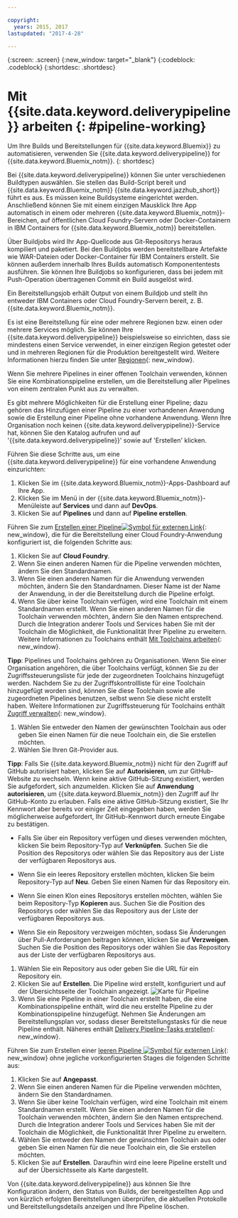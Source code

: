 ```yaml
---

copyright:
  years: 2015, 2017
lastupdated: "2017-4-28"

---
```



{:screen: .screen}
{:new_window: target="_blank"}
{:codeblock: .codeblock}
{:shortdesc: .shortdesc}

# Mit {{site.data.keyword.deliverypipeline}} arbeiten {: #pipeline-working}

Um Ihre Builds und Bereitstellungen für {{site.data.keyword.Bluemix}} zu automatisieren, verwenden Sie {{site.data.keyword.deliverypipeline}} for {{site.data.keyword.Bluemix_notm}}.
{: shortdesc}

Bei {{site.data.keyword.deliverypipeline}} können Sie unter verschiedenen Buildtypen auswählen. Sie stellen das Build-Script bereit und {{site.data.keyword.Bluemix_notm}} {{site.data.keyword.jazzhub_short}} führt es aus. Es müssen keine Buildsysteme eingerichtet werden. Anschließend können Sie mit einem einzigen Mausklick Ihre App automatisch in einem oder mehreren {{site.data.keyword.Bluemix_notm}}-Bereichen, auf öffentlichen Cloud Foundry-Servern oder Docker-Containern in IBM Containers for {{site.data.keyword.Bluemix_notm}} bereitstellen.

Über Buildjobs wird Ihr App-Quellcode aus Git-Repositorys heraus kompiliert und paketiert. Bei den Buildjobs werden bereitstellbare Artefakte wie WAR-Dateien oder Docker-Container für IBM Containers erstellt. Sie können außerdem innerhalb Ihres Builds automatisch Komponententests ausführen. Sie können Ihre Buildjobs so konfigurieren, dass bei jedem mit Push-Operation übertragenen Commit ein Build ausgelöst wird.

Ein Bereitstellungsjob erhält Output von einem Buildjob und stellt ihn entweder IBM Containers oder Cloud Foundry-Servern bereit, z. B. {{site.data.keyword.Bluemix_notm}}.

Es ist eine Bereitstellung für eine oder mehrere Regionen bzw. einen oder mehrere Services möglich. Sie können Ihre {{site.data.keyword.deliverypipeline}} beispielsweise so einrichten, dass sie mindestens einen Service verwendet, in einer einzigen Region getestet oder und in mehreren Regionen für die Produktion bereitgestellt wird. Weitere Informationen hierzu finden Sie unter [Regionen](/docs/overview/whatisbluemix.html#ov_intro_reg){: new_window}.

Wenn Sie mehrere Pipelines in einer offenen Toolchain verwenden, können Sie eine Kombinationspipeline erstellen, um die Bereitstellung aller Pipelines von einem zentralen Punkt aus zu verwalten.

Es gibt mehrere Möglichkeiten für die Erstellung einer Pipeline; dazu gehören das Hinzufügen einer Pipeline zu einer vorhandenen Anwendung sowie die Erstellung einer Pipeline ohne vorhandene Anwendung. Wenn Ihre Organisation noch keinen {{site.data.keyword.deliverypipeline}}-Service hat, können Sie den Katalog aufrufen und auf '{{site.data.keyword.deliverypipeline}}' sowie auf 'Erstellen' klicken.

Führen Sie diese Schritte aus, um eine {{site.data.keyword.deliverypipeline}} für eine vorhandene Anwendung einzurichten:

1. Klicken Sie im {{site.data.keyword.Bluemix_notm}}-Apps-Dashboard auf Ihre App.
1. Klicken Sie im Menü in der {{site.data.keyword.Bluemix_notm}}-Menüleiste auf **Services** und dann
auf **DevOps**. 
1. Klicken Sie auf **Pipelines** und dann auf **Pipeline erstellen**.

Führen Sie zum [Erstellen einer Pipeline![Symbol für externen Link](../../icons/launch-glyph.svg "Symbol für externen Link")](https://console.ng.bluemix.net/devops/pipelines/dashboard/create){: new_window}, die für die Bereitstellung einer Cloud Foundry-Anwendung konfiguriert ist, die folgenden Schritte aus:

1. Klicken Sie auf **Cloud Foundry**.
1. Wenn Sie einen anderen Namen für die Pipeline verwenden möchten, ändern Sie den Standardnamen.
1. Wenn Sie einen anderen Namen für die Anwendung verwenden möchten, ändern Sie den Standardnamen. Dieser Name ist der Name der Anwendung, in der die Bereitstellung durch die Pipeline erfolgt.
1. Wenn Sie über keine Toolchain verfügen, wird eine Toolchain mit einem Standardnamen erstellt. Wenn Sie einen anderen Namen für die Toolchain verwenden möchten, ändern Sie den Namen entsprechend. Durch die Integration anderer Tools und Services haben Sie mit der Toolchain die Möglichkeit, die Funktionalität Ihrer Pipeline zu erweitern. Weitere Informationen zu Toolchains enthält [Mit Toolchains arbeiten](/docs/services/ContinuousDelivery/toolchains_working.html){: new_window}.

 **Tipp**: Pipelines und Toolchains gehören zu Organisationen. Wenn Sie einer Organisation angehören, die über Toolchains verfügt, können Sie zu der Zugriffssteuerungsliste für jede der zugeordneten Toolchains hinzugefügt werden. Nachdem Sie zu der Zugriffskontrollliste für eine Toolchain hinzugefügt worden sind, können Sie diese Toolchain sowie alle zugeordneten Pipelines benutzen, selbst wenn Sie diese nicht erstellt haben. Weitere Informationen zur Zugriffssteuerung für Toolchains enthält [Zugriff verwalten](/docs/services/ContinuousDelivery/toolchains_using.html#managing_access){: new_window}.

1. Wählen Sie entweder den Namen der gewünschten Toolchain aus oder geben Sie einen Namen für die neue Toolchain ein, die Sie erstellen möchten.
1. Wählen Sie Ihren Git-Provider aus.

 **Tipp**: Falls Sie {{site.data.keyword.Bluemix_notm}} nicht für den Zugriff auf GitHub autorisiert haben, klicken Sie auf **Autorisieren**, um zur GitHub-Website zu wechseln. Wenn keine aktive GitHub-Sitzung existiert, werden Sie aufgefordert, sich anzumelden. Klicken Sie auf **Anwendung autorisieren**, um {{site.data.keyword.Bluemix_notm}} den Zugriff auf Ihr GitHub-Konto zu erlauben. Falls eine aktive GitHub-Sitzung existiert, Sie Ihr Kennwort aber bereits vor einiger Zeit eingegeben haben, werden Sie möglicherweise aufgefordert, Ihr GitHub-Kennwort durch erneute Eingabe zu bestätigen.

   * Falls Sie über ein Repository verfügen und dieses verwenden möchten, klicken Sie beim Repository-Typ auf **Verknüpfen**. Suchen Sie die Position des Repositorys oder wählen Sie das Repository aus der Liste der verfügbaren Repositorys aus.

   * Wenn Sie ein leeres Repository erstellen möchten, klicken Sie beim Repository-Typ auf **Neu**. Geben Sie einen Namen für das Repository ein.

   * Wenn Sie einen Klon eines Repositorys erstellen möchten, wählen Sie beim Repository-Typ **Kopieren** aus. Suchen Sie die Position des Repositorys oder wählen Sie das Repository aus der Liste der verfügbaren Repositorys aus.

   * Wenn Sie ein Repository verzweigen möchten, sodass Sie Änderungen über Pull-Anforderungen beitragen können, klicken Sie auf **Verzweigen**. Suchen Sie die Position des Repositorys oder wählen Sie das Repository aus der Liste der verfügbaren Repositorys aus.

1. Wählen Sie ein Repository aus oder geben Sie die URL für ein Repository ein.
1. Klicken Sie auf **Erstellen**. Die Pipeline wird erstellt, konfiguriert und auf der Übersichtsseite der Toolchain angezeigt.
 ![Karte für Pipeline](images/cd_pipeline.png)
1. Wenn Sie eine Pipeline in einer Toolchain erstellt haben, die eine Kombinationspipeline enthält, wird die neu erstellte Pipeline zu der Kombinationspipeline hinzugefügt. Nehmen Sie Änderungen am Bereitstellungsplan vor, sodass dieser Bereitstellungstasks für die neue Pipeline enthält. Näheres enthält [Delivery Pipeline-Tasks erstellen](/docs/services/ContinuousDelivery/pipeline_deployment_plan.html#tasks_pipelineCD){: new_window}.

Führen Sie zum Erstellen einer [leeren Pipeline ![Symbol für externen Link](../../icons/launch-glyph.svg "Symbol für externen Link")](https://console.ng.bluemix.net/devops/pipelines/dashboard/create){: new_window} ohne jegliche vorkonfigurierten Stages die folgenden Schritte aus:

1. Klicken Sie auf **Angepasst**.
1. Wenn Sie einen anderen Namen für die Pipeline verwenden möchten, ändern Sie den Standardnamen.
1. Wenn Sie über keine Toolchain verfügen, wird eine Toolchain mit einem Standardnamen erstellt. Wenn Sie einen anderen Namen für die Toolchain verwenden möchten, ändern Sie den Namen entsprechend. Durch die Integration anderer Tools und Services haben Sie mit der Toolchain die Möglichkeit, die Funktionalität Ihrer Pipeline zu erweitern.
1. Wählen Sie entweder den Namen der gewünschten Toolchain aus oder geben Sie einen Namen für die neue Toolchain ein, die Sie erstellen möchten.
1. Klicken Sie auf **Erstellen**. Daraufhin wird eine leere Pipeline erstellt und auf der Übersichtsseite als Karte dargestellt.

Von {{site.data.keyword.deliverypipeline}} aus können Sie Ihre Konfiguration ändern, den Status von Builds, der bereitgestellten App und von kürzlich erfolgten Bereitstellungen überprüfen, die aktuellen Protokolle und Bereitstellungsdetails anzeigen und Ihre Pipeline löschen.
